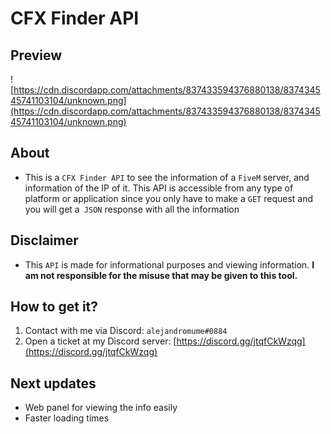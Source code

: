 # CFX Finder API
## Preview

![https://cdn.discordapp.com/attachments/837433594376880138/837434545741103104/unknown.png](https://cdn.discordapp.com/attachments/837433594376880138/837434545741103104/unknown.png)

## About
* This is a `CFX Finder API` to see the information of a `FiveM` server, and information of the IP of it. This API is accessible from any type of platform or application since you only have to make a `GET` request and you will get a` JSON` response with all the information

## Disclaimer
* This `API` is made for informational purposes and viewing information. **I am not responsible for the misuse that may be given to this tool.**

## How to get it?
1. Contact with me via Discord: `alejandromume#0884`
2. Open a ticket at my Discord server: [https://discord.gg/jtqfCkWzqg](https://discord.gg/jtqfCkWzqg)

## Next updates
* Web panel for viewing the info easily
* Faster loading times
